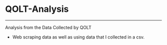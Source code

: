 # QOLT-Analysis
----------------------------------------
Analysis from the Data Collected by QOLT

 - Web scraping data as well as using data that I collected in a csv.
